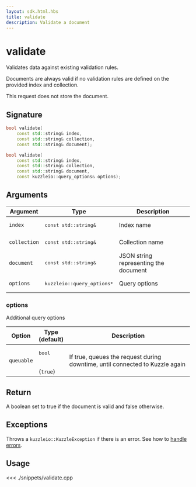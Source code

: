 ```yaml
---
layout: sdk.html.hbs
title: validate
description: Validate a document
---
```


# validate

Validates data against existing validation rules.

Documents are always valid if no validation rules are defined on the provided index and collection.

This request does not store the document.

## Signature

```cpp
bool validate(
    const std::string& index,
    const std::string& collection,
    const std::string& document);

bool validate(
    const std::string& index,
    const std::string& collection,
    const std::string& document,
    const kuzzleio::query_options& options);
```

## Arguments

| Argument     | Type                                 | Description                           |
| ------------ | ------------------------------------ | ------------------------------------- |
| `index`      | <pre>const std::string&</pre>        | Index name                            |
| `collection` | <pre>const std::string&</pre>        | Collection name                       |
| `document`   | <pre>const std::string&</pre>        | JSON string representing the document |
| `options`    | <pre>kuzzleio::query_options\*</pre> | Query options                         |

### options

Additional query options

| Option     | Type<br/>(default)           | Description                                                                  |
| ---------- | ---------------------------- | ---------------------------------------------------------------------------- |
| `queuable` | <pre>bool</pre><br/>(`true`) | If true, queues the request during downtime, until connected to Kuzzle again |

## Return

A boolean set to true if the document is valid and false otherwise.

## Exceptions

Throws a `kuzzleio::KuzzleException` if there is an error. See how to [handle errors](/sdk-reference/cpp/1/error-handling).

## Usage

<<< ./snippets/validate.cpp
